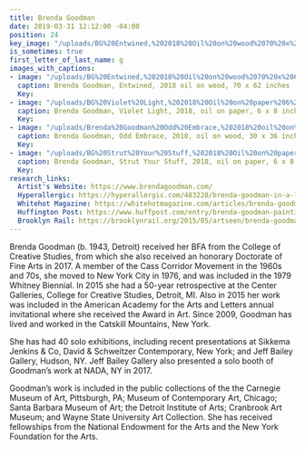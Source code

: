 ```yaml
---
title: Brenda Goodman
date: 2019-03-31 12:12:00 -04:00
position: 24
key_image: "/uploads/BG%20Entwined,%202018%20Oil%20on%20wood%2070%20x%2062%20inches.jpg"
is_sometimes: true
first_letter_of_last_name: g
images_with_captions:
- image: "/uploads/BG%20Entwined,%202018%20Oil%20on%20wood%2070%20x%2062%20inches.jpg"
  caption: Brenda Goodman, Entwined, 2018 oil on wood, 70 x 62 inches
  Key: 
- image: "/uploads/BG%20Violet%20Light,%202018%20Oil%20on%20paper%206%20x%208%20inches.jpg"
  caption: Brenda Goodman, Violet Light, 2018, oil on paper, 6 x 8 inches
  Key: 
- image: "/uploads/Brenda%20Goodman%20Odd%20Embrace,%202018%20oil%20on%20wood%2030%20x%2036%20inches.jpeg"
  caption: Brenda Goodman, Odd Embrace, 2018, oil on wood, 30 x 36 inches
  Key: 
- image: "/uploads/BG%20Strut%20Your%20Stuff,%202018%20Oil%20on%20paper%206%20x%208%20inches.jpg"
  caption: Brenda Goodman, Strut Your Stuff, 2018, oil on paper, 6 x 8 inches
  Key: 
research_links:
  Artist's Website: https://www.brendagoodman.com/
  Hyperallergic: https://hyperallergic.com/483228/brenda-goodman-in-a-lighter-place-sikkema-jenkins-and-co/
  Whitehot Magazine: https://whitehotmagazine.com/articles/brenda-goodman-turns-towards-light/3735
  Huffington Post: https://www.huffpost.com/entry/brenda-goodman-painting_b_1676521
  Brooklyn Rail: https://brooklynrail.org/2015/05/artseen/brenda-goodman-new-work
---
```


Brenda Goodman (b. 1943, Detroit) received her BFA from the College of Creative Studies, from which she also received an honorary Doctorate of Fine Arts in 2017. A member of the Cass Corridor Movement in the 1960s and 70s, she moved to New York City in 1976, and was included in the 1979 Whitney Biennial. In 2015 she had a 50-year retrospective at the Center Galleries, College for Creative Studies, Detroit, MI. Also in 2015 her work was included in the American Academy for the Arts and Letters annual invitational where she received the Award in Art. Since 2009, Goodman has lived and worked in the Catskill Mountains, New York.

She has had 40 solo exhibitions, including recent presentations at Sikkema Jenkins & Co, David & Schweitzer Contemporary, New York; and Jeff Bailey Gallery, Hudson, NY. Jeff Bailey Gallery also presented a solo booth of Goodman’s work at NADA, NY in 2017.  

Goodman’s work is included in the public collections of the the Carnegie Museum of Art, Pittsburgh, PA; Museum of Contemporary Art, Chicago; Santa Barbara Museum of Art; the Detroit Institute of Arts; Cranbrook Art Museum; and Wayne State University Art Collection. She has received fellowships from the National Endowment for the Arts and the New York Foundation for the Arts.